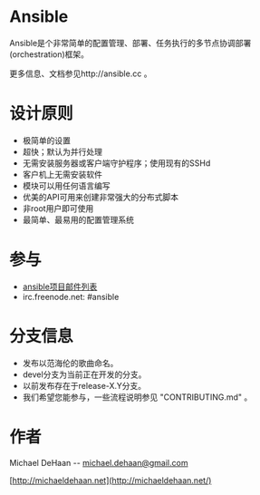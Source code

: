 Ansible
=======

Ansible是个非常简单的配置管理、部署、任务执行的多节点协调部署(orchestration)框架。

更多信息、文档参见http://ansible.cc 。

设计原则
=================

   * 极简单的设置 
   * 超快；默认为并行处理
   * 无需安装服务器或客户端守护程序；使用现有的SSHd
   * 客户机上无需安装软件 
   * 模块可以用任何语言编写
   * 优美的API可用来创建非常强大的分布式脚本
   * 非root用户即可使用
   * 最简单、最易用的配置管理系统

参与
============

   * [ansible项目邮件列表](http://groups.google.com/group/ansible-project)
   * irc.freenode.net: #ansible

分支信息
===========

   * 发布以范海伦的歌曲命名。
   * devel分支为当前正在开发的分支。
   * 以前发布存在于release-X.Y分支。
   * 我们希望您能参与，一些流程说明参见 "CONTRIBUTING.md" 。

作者
======

Michael DeHaan -- michael.dehaan@gmail.com

[http://michaeldehaan.net](http://michaeldehaan.net/)


